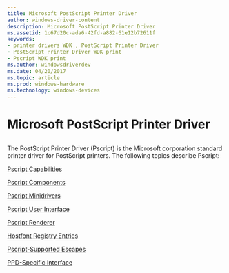```yaml
---
title: Microsoft PostScript Printer Driver
author: windows-driver-content
description: Microsoft PostScript Printer Driver
ms.assetid: 1c67d20c-ada6-42fd-a882-61e12b72611f
keywords:
- printer drivers WDK , PostScript Printer Driver
- PostScript Printer Driver WDK print
- Pscript WDK print
ms.author: windowsdriverdev
ms.date: 04/20/2017
ms.topic: article
ms.prod: windows-hardware
ms.technology: windows-devices
---
```


# Microsoft PostScript Printer Driver


## <a href="" id="ddk-microsoft-postscript-printer-driver-gg"></a>


The PostScript Printer Driver (Pscript) is the Microsoft corporation standard printer driver for PostScript printers. The following topics describe Pscript:

[Pscript Capabilities](pscript-capabilities.md)

[Pscript Components](pscript-components.md)

[Pscript Minidrivers](pscript-minidrivers.md)

[Pscript User Interface](pscript-user-interface.md)

[Pscript Renderer](pscript-renderer.md)

[Hostfont Registry Entries](hostfont-registry-entries.md)

[Pscript-Supported Escapes](pscript-supported-escapes.md)

[PPD-Specific Interface](ppd-specific-interface.md)

 

 




